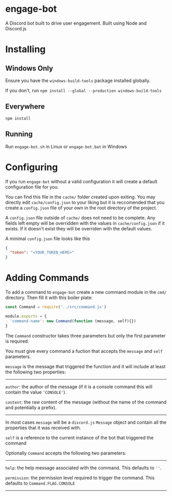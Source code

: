 # engage-bot
A Discord bot built to drive user engagement. Built using Node and Discord.js

# Installing
## Windows Only
Ensure you have the `windows-build-tools` package installed globally.

If you don't, run `npm install --global --production windows-build-tools`

## Everywhere
`npm install`

## Running
Run `engage-bot.sh` in Linux or `engage-bot.bat` in Windows

# Configuring
If you run `engage-bot` without a valid configuration it will create a default configuration file for you.

You can find this file in the `cache/` folder created upon exiting. You may directly edit `cache/config.json` to your liking but it is reccomended that you create a `config.json` file of your own in the root directory of the project. 

A `config.json` file outside of `cache/` does not need to be complete. Any fields left empty will be overridden with the values in `cache/config.json` if it exists. If it doesn't exist they will be overriden with the default values.

A minimal `config.json` file looks like this
```json
{
  "token": "<YOUR_TOKEN_HERE>"
}
```

# Adding Commands
To add a command to `engage-bot` create a new command module in the `cmd/` directory. Then fill it with this boiler plate:

```js
const Command = require('../src/command.js')

module.exports = {
  'command-name': new Command(function (message, self){})
}

```

The `Command` constructor takes three parameters but only the first parameter is required.

You must give every command a fuction that accepts the `message` and `self` parameters. 

`message` is the message that triggered the function and it will include at least the following two properties:

---
`author`: the author of the message (if it is a console command this will contain the value `'CONSOLE'`).

`content`: the raw content of the message (without the name of the command and potentially a prefix).

---

In most cases `message` will be a `discord.js` `Message` object and contain all the properties that it was received with.

`self` is a reference to the current instance of the bot that triggered the command

Optionally `Command` accepts the following two parameters:

---
`help`: the help message associated with the command. This defaults to `''`.

`permission`: the permission level required to trigger the command. This defaults to `Command.FLAG.CONSOLE`

---
